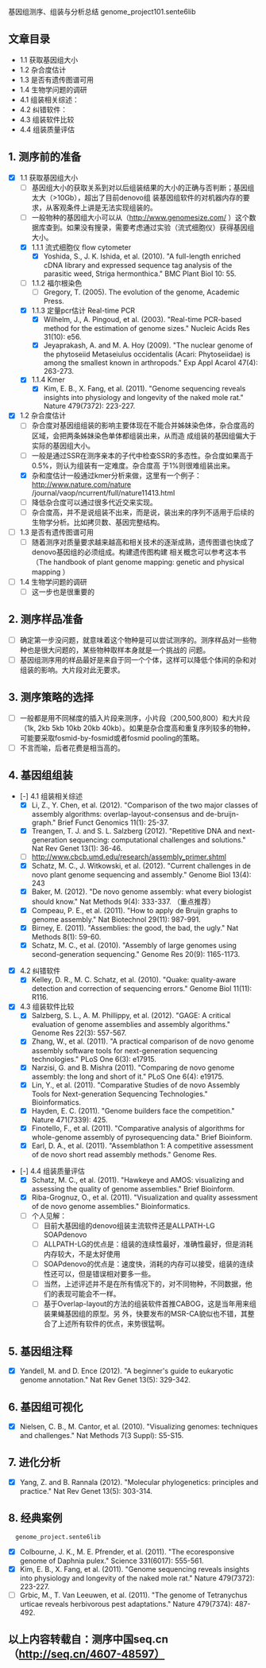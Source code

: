 基因组测序、组装与分析总结
          genome_project101.sente6lib
## 文章目录
- 1.1 获取基因组大小
- 1.2 杂合度估计
- 1.3 是否有遗传图谱可用
- 1.4 生物学问题的调研
- 4.1 组装相关综述：
- 4.2 纠错软件：
- 4.3 组装软件比较
- 4.4 组装质量评估

## 1. 测序前的准备
- [x] 1.1 获取基因组大小
    - [ ] 基因组大小的获取关系到对以后组装结果的大小的正确与否判断；基因组太大（>10Gb），超出了目前denovo组
          装基因组软件的对机器内存的要求，从客观条件上讲是无法实现组装的。
    - [ ] 一般物种的基因组大小可以从（http://www.genomesize.com/
          ）这个数据库查到。如果没有搜录，需要考虑通过实验（流式细胞仪）获得基因组大小。
    - [x] 1.1.1 流式细胞仪
              flow cytometer
        - [x] Yoshida, S., J. K. Ishida, et al. (2010). "A
              full-length enriched cDNA library and expressed
              sequence tag analysis of the parasitic weed,
              Striga hermonthica." BMC Plant Biol 10: 55.
    - [ ] 1.1.2 福尔根染色
        - [ ] Gregory, T. (2005). The evolution of the genome,
              Academic Press.
    - [x] 1.1.3 定量pcr估计
              Real-time PCR
        - [x] Wilhelm, J., A. Pingoud, et al. (2003).
              "Real-time PCR-based method for the estimation of
              genome sizes." Nucleic Acids Res 31(10): e56.
        - [x] Jeyaprakash, A. and M. A. Hoy (2009). "The
              nuclear genome of the phytoseiid Metaseiulus
              occidentalis (Acari: Phytoseiidae) is among the
              smallest known in arthropods." Exp Appl Acarol
              47(4): 263-273.
    - [x] 1.1.4 Kmer
        - [x] Kim, E. B., X. Fang, et al. (2011). "Genome
              sequencing reveals insights into physiology and
              longevity of the naked mole rat." Nature
              479(7372): 223-227.
- [x] 1.2 杂合度估计
    - [ ] 杂合度对基因组组装的影响主要体现在不能合并姊妹染色体，杂合度高的区域，会把两条姊妹染色单体都组装出来，从而造
          成组装的基因组偏大于实际的基因组大小。
    - [ ] 一般是通过SSR在测序亲本的子代中检查SSR的多态性。杂合度如果高于0.5%，则认为组装有一定难度。杂合度高
          于1%则很难组装出来。
    - [x] 杂和度估计一般通过kmer分析来做，这里有一个例子：http://www.nature.com/nature
          /journal/vaop/ncurrent/full/nature11413.html
    - [ ] 降低杂合度可以通过很多代近交来实现。
    - [ ] 杂合度高，并不是说组装不出来，而是说，装出来的序列不适用于后续的生物学分析。比如拷贝数、基因完整结构。
- [ ] 1.3 是否有遗传图谱可用
    - [ ] 随着测序对质量要求越来越高和相关技术的逐渐成熟，遗传图谱也快成了denovo基因组的必须组成。构建遗传图构建
          相关概念可以参考这本书（The handbook of plant genome mapping:
          genetic and physical mapping ）
- [ ] 1.4 生物学问题的调研
    - [ ] 这一步也是很重要的

## 2. 测序样品准备
- [ ] 确定第一步没问题，就意味着这个物种是可以尝试测序的。测序样品对一些物种也是很大问题的，某些物种取样本身就是一个挑战的
      问题。
- [ ] 基因组测序用的样品最好是来自于同一个个体，这样可以降低个体间的杂和对组装的影响。大片段对此无要求。

## 3. 测序策略的选择
- [ ] 一般都是用不同梯度的插入片段来测序，小片段（200,500,800）和大片段（1k, 2kb 5kb 10kb
      20kb
      40kb）。如果是杂合度高和重复序列较多的物种，可能要采取fosmid-by-fosmid或者fosmid
      pooling的策略。
- [ ] 不言而喻，后者花费是相当高的。

## 4. 基因组组装
- [-] 4.1 组装相关综述
    - [x] Li, Z., Y. Chen, et al. (2012). "Comparison of the
          two major classes of assembly algorithms:
          overlap-layout-consensus and de-bruijn-graph." Brief
          Funct Genomics 11(1): 25-37.
    - [x] Treangen, T. J. and S. L. Salzberg (2012).
          "Repetitive DNA and next-generation sequencing:
          computational challenges and solutions." Nat Rev
          Genet 13(1): 36-46.
    - [ ] http://www.cbcb.umd.edu/research/assembly_primer.shtml
    - [x] Schatz, M. C., J. Witkowski, et al. (2012). "Current
          challenges in de novo plant genome sequencing and
          assembly." Genome Biol 13(4): 243
    - [x] Baker, M. (2012). "De novo genome assembly: what
          every biologist should know." Nat Methods 9(4):
          333-337. （重点推荐）
    - [x] Compeau, P. E., et al. (2011). "How to apply de
          Bruijn graphs to genome assembly." Nat Biotechnol
          29(11): 987-991.
    - [x] Birney, E. (2011). "Assemblies: the good, the bad,
          the ugly." Nat Methods 8(1): 59-60.
    - [x] Schatz, M. C., et al. (2010). "Assembly of large
          genomes using second-generation sequencing." Genome
          Res 20(9): 1165-1173.
- [x] 4.2 纠错软件
    - [x] Kelley, D. R., M. C. Schatz, et al. (2010). "Quake:
          quality-aware detection and correction of sequencing
          errors." Genome Biol 11(11): R116.
- [x] 4.3 组装软件比较
    - [x] Salzberg, S. L., A. M. Phillippy, et al. (2012).
          "GAGE: A critical evaluation of genome assemblies and
          assembly algorithms." Genome Res 22(3): 557-567.
    - [x] Zhang, W., et al. (2011). "A practical comparison of
          de novo genome assembly software tools for
          next-generation sequencing technologies." PLoS One
          6(3): e17915.
    - [x] Narzisi, G. and B. Mishra (2011). "Comparing de novo
          genome assembly: the long and short of it." PLoS One
          6(4): e19175.
    - [x] Lin, Y., et al. (2011). "Comparative Studies of de
          novo Assembly Tools for Next-generation Sequencing
          Technologies." Bioinformatics.
    - [x] Hayden, E. C. (2011). "Genome builders face the
          competition." Nature 471(7339): 425.
    - [x] Finotello, F., et al. (2011). "Comparative analysis
          of algorithms for whole-genome assembly of
          pyrosequencing data." Brief Bioinform.
    - [x] Earl, D. A., et al. (2011). "Assemblathon 1: A
          competitive assessment of de novo short read assembly
          methods." Genome Res.
- [-] 4.4 组装质量评估
    - [x] Schatz, M. C., et al. (2011). "Hawkeye and AMOS:
          visualizing and assessing the quality of genome
          assemblies." Brief Bioinform.
    - [x] Riba-Grognuz, O., et al. (2011). "Visualization and
          quality assessment of de novo genome assemblies."
          Bioinformatics.
    - [ ] 个人见解：
        - [ ] 目前大基因组的denovo组装主流软件还是ALLPATH-LG SOAPdenovo
        - [ ] ALLPATH-LG的优点是：组装的连续性最好，准确性最好，但是消耗内存较大，不是太好使用
        - [ ] SOAPdenovo的优点是：速度快，消耗的内存可以接受，组装的连续性还可以，但是错误相对要多一些。
        - [ ] 当然，上述评述并不是在所有情况下的，对不同物种，不同数据，他们的表现可能会不一样。
        - [ ] 基于Overlap-layout的方法的组装软件首推CABOG，这是当年用来组装果蝇基因组的原型。另
              外，快要发布的MSR-CA貌似也不错，其整合了上述所有软件的优点，来势很猛啊。

## 5. 基因组注释
- [x] Yandell, M. and D. Ence (2012). "A beginner's guide to
          eukaryotic genome annotation." Nat Rev Genet 13(5):
          329-342.

## 6. 基因组可视化
- [x] Nielsen, C. B., M. Cantor, et al. (2010). "Visualizing
      genomes: techniques and challenges." Nat Methods 7(3
      Suppl): S5-S15.

## 7. 进化分析
- [x] Yang, Z. and B. Rannala (2012). "Molecular phylogenetics:
      principles and practice." Nat Rev Genet 13(5): 303-314.

## 8. 经典案例
      genome_project.sente6lib
- [x] Colbourne, J. K., M. E. Pfrender, et al. (2011). "The
      ecoresponsive genome of Daphnia pulex." Science
      331(6017): 555-561.
- [x] Kim, E. B., X. Fang, et al. (2011). "Genome sequencing
      reveals insights into physiology and longevity of the
      naked mole rat." Nature 479(7372): 223-227.
- [ ] Grbic, M., T. Van Leeuwen, et al. (2011). "The genome of
      Tetranychus urticae reveals herbivorous pest
      adaptations." Nature 479(7374): 487-492.
## 以上内容转载自：测序中国seq.cn（http://seq.cn/4607-48597）
